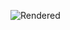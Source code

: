 ![Rendered](http://www.plantuml.com/plantuml/proxy?cache=no&fmt=svg&src=https://raw.githubusercontent.com/Seagate/cortx-motr/documentation/doc/dev/dtm/one-transient.uml)
